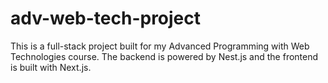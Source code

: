 # adv-web-tech-project
This is a full-stack project built for my Advanced Programming with Web Technologies course. The backend is powered by Nest.js and the frontend is built with Next.js.
